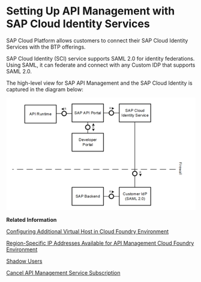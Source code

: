 <!-- loio1e88d9cb4e90466cb0ab2c53e33b2e1c -->

# Setting Up API Management with SAP Cloud Identity Services

SAP Cloud Platform allows customers to connect their SAP Cloud Identity Services with the BTP offerings.

SAP Cloud Identity \(SCI\) service supports SAML 2.0 for identity federations. Using SAML, it can federate and connect with any Custom IDP that supports SAML 2.0.

The high-level view for SAP API Management and the SAP Cloud Identity is captured in the diagram below:

![](images/SCI_Block_Diagram_3053fc5.png)

**Related Information**  


[Configuring Additional Virtual Host in Cloud Foundry Environment](configuring-additional-virtual-host-in-cloud-foundry-environment-a7b91e5.md "A virtual host allows you to host multiple domain names on the API Management capability within SAP Integration Suite.")

[Region-Specific IP Addresses Available for API Management Cloud Foundry Environment](region-specific-ip-addresses-available-for-api-management-cloud-foundry-environment-683a97c.md "API Management protects your backend services. However, API Management needs to establish connectivity to your backend services during an API call execution.")

[Shadow Users](shadow-users-a0f5fe5.md "Whenever a user authenticates at an application in your subaccount using any identity provider, it’s essential that user-related data provided by the identity provider is stored in the form of shadow users.")

[Cancel API Management Service Subscription](cancel-api-management-service-subscription-df6df2b.md "You can deactivate your API Management capability from SAP Integration Suite to disable your account from the API Management service.")

